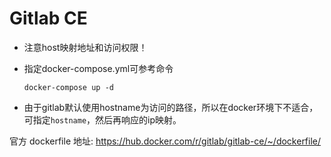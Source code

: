 # Gitlab CE


* 注意host映射地址和访问权限！
* 指定docker-compose.yml可参考命令

	```
	docker-compose up -d
	```
		
* 由于gitlab默认使用hostname为访问的路径，所以在docker环境下不适合，可指定`hostname`，然后再响应的ip映射。


官方 dockerfile 地址: https://hub.docker.com/r/gitlab/gitlab-ce/~/dockerfile/


